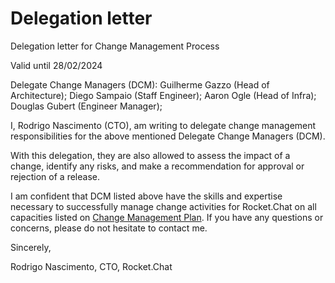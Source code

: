 # Delegation letter

Delegation letter for Change Management Process

Valid until 28/02/2024

Delegate Change Managers (DCM): Guilherme Gazzo (Head of Architecture); Diego Sampaio (Staff Engineer); Aaron Ogle (Head of Infra); Douglas Gubert (Engineer Manager);&#x20;

I, Rodrigo Nascimento (CTO), am writing to delegate change management responsibilities for the above mentioned Delegate Change Managers (DCM).&#x20;

With this delegation, they are also allowed to assess the impact of a change, identify any risks, and make a recommendation for approval or rejection of a release.&#x20;

I am confident that DCM listed above have the skills and expertise necessary to successfully manage change activities for Rocket.Chat on all capacities listed on [Change Management Plan](https://handbook.rocket.chat/departments-operations/security/security-policy/changes-management/rocket.chat-code). If you have any questions or concerns, please do not hesitate to contact me.

Sincerely,

Rodrigo Nascimento, CTO, Rocket.Chat
